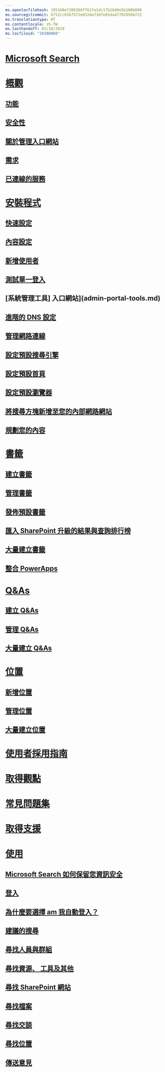 ```yaml
---
ms.openlocfilehash: 195160e7208366f761fa1dc17b28d0e5b100b090
ms.sourcegitcommit: bf52cc63b75f2e0324a716fe65da47702956b722
ms.translationtype: HT
ms.contentlocale: zh-TW
ms.lasthandoff: 01/18/2019
ms.locfileid: "29380060"
---
```

# [Microsoft Search](microsoft-search.md)
# [概觀](why-microsoft-search.md)
## [功能](features.md)
## [安全性](security.md)
## [關於管理入口網站](about-the-admin-portal.md)
## [需求](requirements.md)
## [已連線的服務](connected-services.md)
# [安裝程式](set-up-microsoft-search.md)
## [快速設定](quick-set-up.md)
## [內容設定](content-settings.md)
## [新增使用者](add-users.md)
## [測試單一登入](test-single-sign-on.md)
## [系統管理工具] 入口網站](admin-portal-tools.md)
## [進階的 DNS 設定](advanced-dns-configuration.md)
## [管理網路連線](manage-network-connections.md)
## [設定預設搜尋引擎](set-default-search-engine.md)
## [設定預設首頁](set-default-homepage.md)
## [設定預設瀏覽器](set-default-browser.md)
## [將搜尋方塊新增至您的內部網路網站](add-a-search-box-to-your-intranet-site.md)
## [規劃您的內容](plan-your-content.md)
# [書籤](create-and-manage-bookmarks.md)
## [建立書籤](create-bookmarks.md)
## [管理書籤](manage-bookmarks.md)
## [發佈預設書籤](publish-default-bookmarks.md)
## [匯入 SharePoint 升級的結果與查詢排行榜](import-sharepoint-promoted-results-and-top-queries.md)
## [大量建立書籤](bulk-create-bookmarks.md)
## [整合 PowerApps](integrate-powerapps.md)
# [Q&As](create-and-manage-qas.md)
## [建立 Q&As](create-qas.md)
## [管理 Q&As](manage-qas.md)
## [大量建立 Q&As](bulk-create-qas.md)
# [位置](locations.md)
## [新增位置](add-a-location.md)
## [管理位置](manage-locations.md)
## [大量建立位置](bulk-create-locations.md)
# [使用者採用指南](user-adoption-guide.md)
# [取得觀點](get-insights.md)
# [常見問題集](faqs.md)
# [取得支援](get-support.md)
# [使用](use/about-microsoft-search.md)
## [Microsoft Search 如何保留您資訊安全](use/how-microsoft-search-keeps-your-info-secure.md)
## [登入](use/sign-in.md)
## [為什麼要選擇 am 我自動登入？](use/why-am-i-automatically-signed-in.md)
## [建議的搜尋](use/suggested-searches.md)
## [尋找人員與群組](use/find-people-and-groups.md)
## [尋找資源、 工具及其他](use/find-resources-tools-and-more.md)
## [尋找 SharePoint 網站](use/find-sharepoint-sites.md)
## [尋找檔案](use/find-files.md)
## [尋找交談](use/find-conversations.md)
## [尋找位置](use/find-locations.md)
## [傳送意見](use/send-feedback.md)